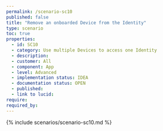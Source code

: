 ```yaml
---
permalink: /scenario-sc10
published: false
title: "Remove an onboarded Device from the Identity"
type: scenario
toc: true
properties:
  - id: SC10
  - category: Use multiple Devices to access one Identity
  - description:
  - customer: All
  - component: App
  - level: Advanced
  - implementation status: IDEA
  - documentation status: OPEN
  - published:
  - link to lucid:
require:
required_by:
---
```


{% include scenarios/scenario-sc10.md %}
